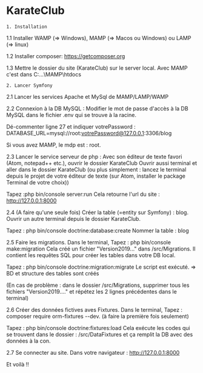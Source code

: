 # KarateClub

	1. Installation  
1.1 Installer WAMP (=> Windows), MAMP (=> Macos ou Windows) ou LAMP (=> linux)

1.2 Installer composer: https://getcomposer.org 

1.3 Mettre le dossier du site (KarateClub) sur le server local. 
Avec MAMP c'est dans C:...\MAMP\htdocs

	2. Lancer Symfony 
2.1 Lancer les services Apache et MySql de MAMP/LAMP/WAMP

2.2 Connexion à la DB MySQL : 
Modifier le mot de passe d'accès à la DB MySQL dans le fichier .env qui se trouve à la racine.

Dé-commenter ligne 27 et indiquer votrePassword : 
DATABASE_URL=mysql://root:votrePassword@127.0.0.1:3306/blog

Si vous avez MAMP, le mdp est : root. 

2.3  Lancer le service serveur de php :
Avec son éditeur de texte favori (Atom, notepad++ etc.), ouvrir le dossier KarateClub
Ouvrir aussi terminal et aller dans le dossier KarateClub (ou plus simplement : lancez le terminal depuis le projet de votre éditeur de texte (sur Atom, installer le package Terminal de votre choix))

Tapez :php bin/console server:run
Cela retourne l'url du site : http://127.0.0.1:8000

2.4 (A faire qu'une seule fois) Créer la table (=entity sur Symfony) : blog.
Ouvrir un autre terminal depuis le dossier KarateClub. 

Tapez : php bin/console doctrine:database:create
Nommer la table : blog  

2.5 Faire les migrations. 
Dans le terminal, 
Tapez : php bin/console make:migration
Cela créé un fichier "Version2019..." dans /src/Migrations. Il contient les requêtes SQL 
pour créer les tables dans votre DB local.

Tapez : php bin/console doctrine:migration:migrate
Le script est exécuté. => BD et structure des tables sont créés 

(En cas de problème : dans le dossier /src/Migrations, supprimer tous les fichiers "Version2019...." 
et répétez les 2 lignes précédentes dans le terminal)

2.6 Créer des données fictives aves Fixtures. 
Dans le terminal,
Tapez : composer require orm-fixtures --dev. (à faire la première fois seulement)

Tapez : php bin/console doctrine:fixtures:load
Cela exécute les codes qui se trouvent dans le dossier : /src/DataFixtures 
et ça remplit la DB avec des données à la con. 

2.7 Se connecter au site. 
Dans votre navigateur : http://127.0.0.1:8000

Et voilà !! 
